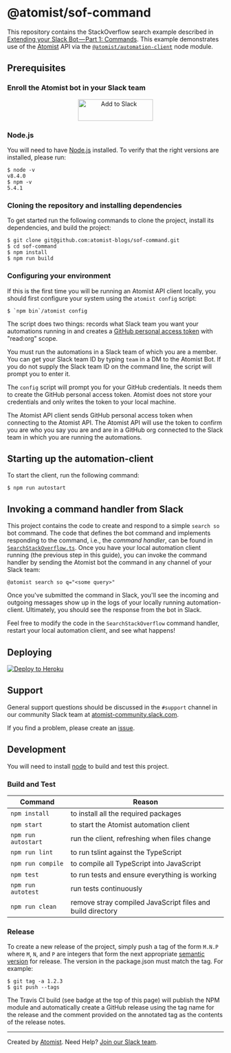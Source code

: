 # @atomist/sof-command

This repository contains the StackOverflow search example described
in [Extending your Slack Bot — Part 1: Commands][blog].  This example
demonstrates use of the [Atomist][atomist] API via
the [`@atomist/automation-client`][client] node module.

[blog]: https://the-composition.com/extending-your-slack-bot-part-1-commands-aaa4dbd47933
[client]: https://github.com/atomist/automation-client-ts (@atomist/automation-client Node Module)

## Prerequisites

### Enroll the Atomist bot in your Slack team

<p align="center">
  <img alt="Add to Slack" height="50" width="174" src="https://platform.slack-edge.com/img/add_to_slack.png" srcset="https://platform.slack-edge.com/img/add_to_slack.png 1x, https://platform.slack-edge.com/img/add_to_slack@2x.png 2x" />
</p>

### Node.js

You will need to have [Node.js][node] installed.  To verify that the
right versions are installed, please run:

```
$ node -v
v8.4.0
$ npm -v
5.4.1
```

[node]: https://nodejs.org/ (Node.js)

### Cloning the repository and installing dependencies

To get started run the following commands to clone the project,
install its dependencies, and build the project:

```
$ git clone git@github.com:atomist-blogs/sof-command.git
$ cd sof-command
$ npm install
$ npm run build
```

### Configuring your environment

If this is the first time you will be running an Atomist API client
locally, you should first configure your system using the
`atomist config` script:

```
$ `npm bin`/atomist config
```

The script does two things: records what Slack team you want your
automations running in and creates
a [GitHub personal access token][token] with "read:org" scope.

You must run the automations in a Slack team of which you are a
member.  You can get your Slack team ID by typing `team` in a DM to
the Atomist Bot.  If you do not supply the Slack team ID on the
command line, the script will prompt you to enter it.

The `config` script will prompt you for your GitHub
credentials.  It needs them to create the GitHub personal access
token.  Atomist does not store your credentials and only writes the
token to your local machine.

The Atomist API client sends GitHub personal access token when
connecting to the Atomist API.  The Atomist API will use the token to
confirm you are who you say you are and are in a GitHub org connected
to the Slack team in which you are running the automations.

[token]: https://github.com/settings/tokens (GitHub Personal Access Tokens)

## Starting up the automation-client

To start the client, run the following command:

```
$ npm run autostart
```

## Invoking a command handler from Slack

This project contains the code to create and respond to a simple
`search so` bot command.  The code that defines the bot command and
implements responding to the command, i.e., the _command handler_, can
be found in [`SearchStackOverflow.ts`][search].  Once you have your local
automation client running (the previous step in this guide), you can
invoke the command handler by sending the Atomist bot the command in
any channel of your Slack team:

```
@atomist search so q="<some query>"
```

Once you've submitted the command in Slack, you'll see the incoming
and outgoing messages show up in the logs of your locally running
automation-client.  Ultimately, you should see the response from the
bot in Slack.

[search]: https://github.com/atomist-blogs/sof-command/blob/master/src/commands/SearchStackOverflow.ts (SearchStackOverflow Command Handler)

Feel free to modify the code in the `SearchStackOverflow` command handler,
restart your local automation client, and see what happens!

## Deploying

[![Deploy to Heroku](https://www.herokucdn.com/deploy/button.png)](https://heroku.com/deploy)

## Support

General support questions should be discussed in the `#support`
channel in our community Slack team
at [atomist-community.slack.com][slack].

If you find a problem, please create an [issue][].

[issue]: https://github.com/atomist/sof-command/issues

## Development

You will need to install [node][] to build and test this project.

### Build and Test

Command | Reason
------- | ------
`npm install` | to install all the required packages
`npm start` | to start the Atomist automation client
`npm run autostart` | run the client, refreshing when files change
`npm run lint` | to run tslint against the TypeScript
`npm run compile` | to compile all TypeScript into JavaScript
`npm test` | to run tests and ensure everything is working
`npm run autotest` | run tests continuously
`npm run clean` | remove stray compiled JavaScript files and build directory

### Release

To create a new release of the project, simply push a tag of the form
`M.N.P` where `M`, `N`, and `P` are integers that form the next
appropriate [semantic version][semver] for release.  The version in
the package.json must match the tag.  For example:

[semver]: http://semver.org

```
$ git tag -a 1.2.3
$ git push --tags
```

The Travis CI build (see badge at the top of this page) will publish
the NPM module and automatically create a GitHub release using the tag
name for the release and the comment provided on the annotated tag as
the contents of the release notes.

---

Created by [Atomist][atomist].
Need Help?  [Join our Slack team][slack].

[atomist]: https://www.atomist.com/
[slack]: https://join.atomist.com
